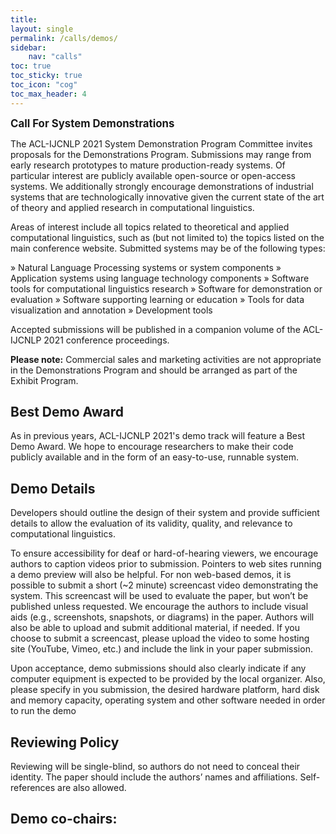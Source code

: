 ```yaml
---
title: 
layout: single
permalink: /calls/demos/
sidebar: 
    nav: "calls"
toc: true
toc_sticky: true
toc_icon: "cog"
toc_max_header: 4
---
```


<span style="font-weight: bolder;font-size: larger;">Call For System Demonstrations</span>

The ACL-IJCNLP 2021 System Demonstration Program Committee invites proposals for the Demonstrations Program. Submissions may range from early research prototypes to mature production-ready systems. Of particular interest are publicly available open-source or open-access systems. We additionally strongly encourage demonstrations of industrial systems that are technologically innovative given the current state of the art of theory and applied research in computational linguistics.

Areas of interest include all topics related to theoretical and applied computational linguistics, such as (but not limited to) the topics listed on the main conference website. Submitted systems may be of the following types:

» Natural Language Processing systems or system components
» Application systems using language technology components
» Software tools for computational linguistics research
» Software for demonstration or evaluation
» Software supporting learning or education
» Tools for data visualization and annotation
» Development tools

Accepted submissions will be published in a companion volume of the ACL-IJCNLP 2021 conference proceedings.

<b>Please note:</b> Commercial sales and marketing activities are not appropriate in the Demonstrations Program and should be arranged as part of the Exhibit Program.


## Best Demo Award

As in previous years, ACL-IJCNLP 2021's demo track will feature a Best Demo Award. We hope to encourage researchers to make their code publicly available and in the form of an easy-to-use, runnable system.

## Demo Details

Developers should outline the design of their system and provide sufficient details to allow the evaluation of its validity, quality, and relevance to computational linguistics.

To ensure accessibility for deaf or hard-of-hearing viewers, we encourage authors to caption videos prior to submission. Pointers to web sites running a demo preview will also be helpful. For non web-based demos, it is possible to submit a short (~2 minute) screencast video demonstrating the system. This screencast will be used to evaluate the paper, but won’t be published unless requested. We encourage the authors to include visual aids (e.g., screenshots, snapshots, or diagrams) in the paper. Authors will also be able to upload and submit additional material, if needed.  If you choose to submit a screencast, please upload the video to some hosting site (YouTube, Vimeo, etc.) and include the link in your paper submission.

Upon acceptance, demo submissions should also clearly indicate if any computer equipment is expected to be provided by the local organizer. Also, please specify in you submission, the desired hardware platform, hard disk and memory capacity, operating system and other software needed in order to run the demo

## Reviewing Policy

Reviewing will be single-blind, so authors do not need to conceal their identity. The paper should include the authors’ names and affiliations. Self-references are also allowed.


## Demo co-chairs:
